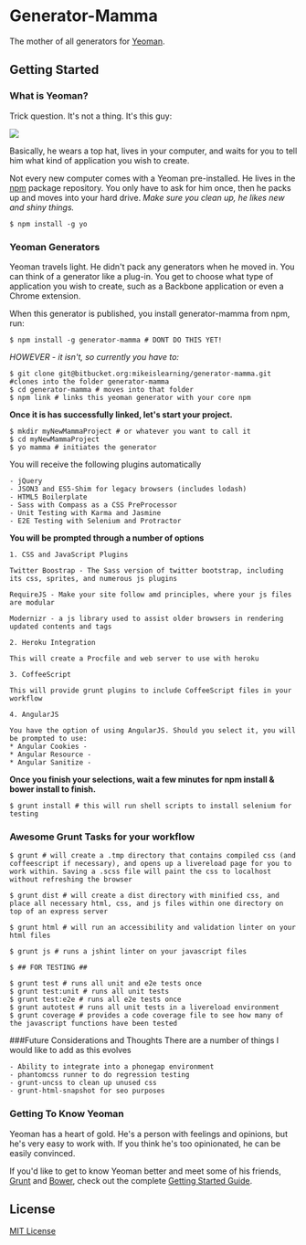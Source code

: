 # Generator-Mamma

The mother of all generators for [Yeoman](http://yeoman.io).


## Getting Started

### What is Yeoman?

Trick question. It's not a thing. It's this guy:

![](http://i.imgur.com/JHaAlBJ.png)

Basically, he wears a top hat, lives in your computer, and waits for you to tell him what kind of application you wish to create.

Not every new computer comes with a Yeoman pre-installed. He lives in the [npm](https://npmjs.org) package repository. You only have to ask for him once, then he packs up and moves into your hard drive. *Make sure you clean up, he likes new and shiny things.*

```
$ npm install -g yo
```

### Yeoman Generators

Yeoman travels light. He didn't pack any generators when he moved in. You can think of a generator like a plug-in. You get to choose what type of application you wish to create, such as a Backbone application or even a Chrome extension.

When this generator is published, you install generator-mamma from npm, run:

```
$ npm install -g generator-mamma # DONT DO THIS YET!
```

*HOWEVER - it isn't, so currently you have to:*

```
$ git clone git@bitbucket.org:mikeislearning/generator-mamma.git #clones into the folder generator-mamma
$ cd generator-mamma # moves into that folder
$ npm link # links this yeoman generator with your core npm
```

__Once it is has successfully linked, let's start your project.__

```
$ mkdir myNewMammaProject # or whatever you want to call it
$ cd myNewMammaProject
$ yo mamma # initiates the generator
```

You will receive the following plugins automatically

```
- jQuery
- JSON3 and ES5-Shim for legacy browsers (includes lodash)
- HTML5 Boilerplate
- Sass with Compass as a CSS PreProcessor
- Unit Testing with Karma and Jasmine
- E2E Testing with Selenium and Protractor
```

__You will be prompted through a number of options__


```
1. CSS and JavaScript Plugins

Twitter Boostrap - The Sass version of twitter bootstrap, including its css, sprites, and numerous js plugins

RequireJS - Make your site follow amd principles, where your js files are modular

Modernizr - a js library used to assist older browsers in rendering updated contents and tags

2. Heroku Integration

This will create a Procfile and web server to use with heroku

3. CoffeeScript

This will provide grunt plugins to include CoffeeScript files in your workflow

4. AngularJS

You have the option of using AngularJS. Should you select it, you will be prompted to use:
* Angular Cookies -
* Angular Resource -
* Angular Sanitize -
```
__Once you finish your selections, wait a few minutes for npm install & bower install to finish.__

```
$ grunt install # this will run shell scripts to install selenium for testing
```
### Awesome Grunt Tasks for your workflow

```
$ grunt # will create a .tmp directory that contains compiled css (and coffeescript if necessary), and opens up a livereload page for you to work within. Saving a .scss file will paint the css to localhost without refreshing the browser

$ grunt dist # will create a dist directory with minified css, and place all necessary html, css, and js files within one directory on top of an express server

$ grunt html # will run an accessibility and validation linter on your html files

$ grunt js # runs a jshint linter on your javascript files

$ ## FOR TESTING ##

$ grunt test # runs all unit and e2e tests once
$ grunt test:unit # runs all unit tests
$ grunt test:e2e # runs all e2e tests once
$ grunt autotest # runs all unit tests in a livereload environment
$ grunt coverage # provides a code coverage file to see how many of the javascript functions have been tested

```
###Future Considerations and Thoughts
There are a number of things I would like to add as this evolves

```
- Ability to integrate into a phonegap environment
- phantomcss runner to do regression testing
- grunt-uncss to clean up unused css
- grunt-html-snapshot for seo purposes
```


### Getting To Know Yeoman

Yeoman has a heart of gold. He's a person with feelings and opinions, but he's very easy to work with. If you think he's too opinionated, he can be easily convinced.

If you'd like to get to know Yeoman better and meet some of his friends, [Grunt](http://gruntjs.com) and [Bower](http://bower.io), check out the complete [Getting Started Guide](https://github.com/yeoman/yeoman/wiki/Getting-Started).


## License

[MIT License](http://en.wikipedia.org/wiki/MIT_License)
